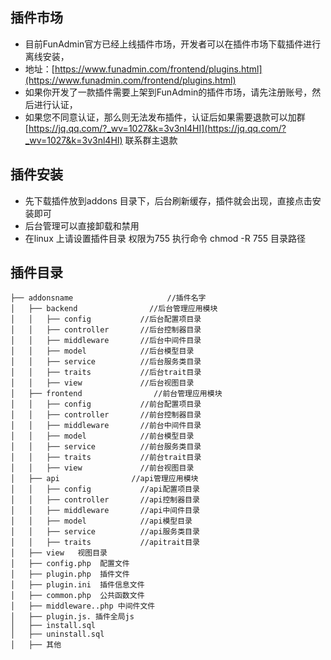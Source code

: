 ## 插件市场
- 目前FunAdmin官方已经上线插件市场，开发者可以在插件市场下载插件进行离线安装，
- 地址：[https://www.funadmin.com/frontend/plugins.html](https://www.funadmin.com/frontend/plugins.html)
- 如果你开发了一款插件需要上架到FunAdmin的插件市场，请先注册账号，然后进行认证，
- 如果您不同意认证，那么则无法发布插件，认证后如果需要退款可以加群
  [https://jq.qq.com/?_wv=1027&k=3v3nl4HI](https://jq.qq.com/?_wv=1027&k=3v3nl4HI) 联系群主退款

## 插件安装 
- 先下载插件放到addons 目录下，后台刷新缓存，插件就会出现，直接点击安装即可
- 后台管理可以直接卸载和禁用
- 在linux 上请设置插件目录 权限为755    执行命令 chmod -R 755  目录路径

## 插件目录
~~~
├── addonsname                     //插件名字    
│   ├── backend                //后台管理应用模块
│   │   ├── config           //后台配置项目录
│   │   ├── controller       //后台控制器目录
│   │   ├── middleware       //后台中间件目录
│   │   ├── model            //后台模型目录
│   │   ├── service          //后台服务类目录
│   │   ├── traits           //后台trait目录
│   │   ├── view             //后台视图目录
│   ├── frontend                //前台管理应用模块
│   │   ├── config           //前台配置项目录
│   │   ├── controller       //前台控制器目录
│   │   ├── middleware       //前台中间件目录
│   │   ├── model            //前台模型目录
│   │   ├── service          //前台服务类目录
│   │   ├── traits           //前台trait目录
│   │   ├── view             //前台视图目录
│   ├── api                //api管理应用模块
│   │   ├── config           //api配置项目录
│   │   ├── controller       //api控制器目录
│   │   ├── middleware       //api中间件目录
│   │   ├── model            //api模型目录
│   │   ├── service          //api服务类目录
│   │   ├── traits           //apitrait目录
│   ├── view   视图目录
│   ├── config.php  配置文件
│   ├── plugin.php  插件文件
│   ├── plugin.ini  插件信息文件
│   ├── common.php  公共函数文件
│   ├── middleware..php 中间件文件
│   ├── plugin.js. 插件全局js 
│   ├── install.sql
│   ├── uninstall.sql
│   ├── 其他
~~~
